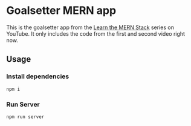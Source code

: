 # Goalsetter MERN app

This is the goalsetter app from the [Learn the MERN Stack](https://www.youtube.com/watch?v=-0exw-9YJBo) series on YouTube. It only includes the code from the first and second video right now.

## Usage

### Install dependencies

```
npm i
```

### Run Server

```
npm run server
```
